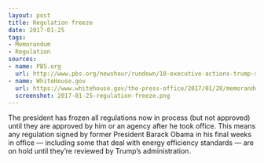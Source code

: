 ```yaml
---
layout: post
title: Regulation freeze
date: 2017-01-25
tags:
- Memorandum
- Regulation
sources:
- name: PBS.org
  url: http://www.pbs.org/newshour/rundown/10-executive-actions-trump-signed-far/
- name: WhiteHouse.gov
  url: https://www.whitehouse.gov/the-press-office/2017/01/20/memorandum-heads-executive-departments-and-agencies
  screenshot: 2017-01-25-regulation-freeze.png
---
```

The president has frozen all regulations now in process (but not approved) until they are approved by him or an agency after he took office. This means any regulation signed by former President Barack Obama in his final weeks in office — including some that deal with energy efficiency standards — are on hold until they’re reviewed by Trump’s administration.